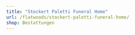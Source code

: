 ```yaml
---
title: "Stockert Paletti Funeral Home"
url: /flatwoods/stockert-paletti-funeral-home/
shop: Bestattungen
---
```

